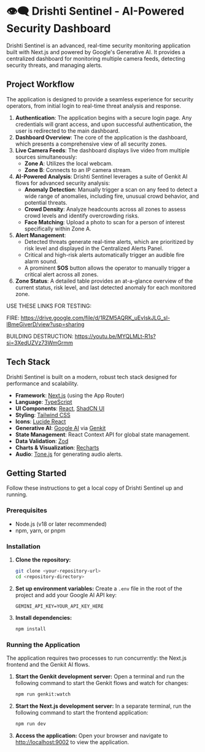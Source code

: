 # 👁️‍🗨️ Drishti Sentinel - AI-Powered Security Dashboard

Drishti Sentinel is an advanced, real-time security monitoring application built with Next.js and powered by Google's Generative AI. It provides a centralized dashboard for monitoring multiple camera feeds, detecting security threats, and managing alerts.

## Project Workflow

The application is designed to provide a seamless experience for security operators, from initial login to real-time threat analysis and response.

1.  **Authentication**: The application begins with a secure login page. Any credentials will grant access, and upon successful authentication, the user is redirected to the main dashboard.
2.  **Dashboard Overview**: The core of the application is the dashboard, which presents a comprehensive view of all security zones.
3.  **Live Camera Feeds**: The dashboard displays live video from multiple sources simultaneously:
    *   **Zone A**: Utilizes the local webcam.
    *   **Zone B**: Connects to an IP camera stream.
4.  **AI-Powered Analysis**: Drishti Sentinel leverages a suite of Genkit AI flows for advanced security analysis:
    *   **Anomaly Detection**: Manually trigger a scan on any feed to detect a wide range of anomalies, including fire, unusual crowd behavior, and potential threats.
    *   **Crowd Density**: Analyze headcounts across all zones to assess crowd levels and identify overcrowding risks.
    *   **Face Matching**: Upload a photo to scan for a person of interest specifically within Zone A.
5.  **Alert Management**:
    *   Detected threats generate real-time alerts, which are prioritized by risk level and displayed in the Centralized Alerts Panel.
    *   Critical and high-risk alerts automatically trigger an audible fire alarm sound.
    *   A prominent **SOS** button allows the operator to manually trigger a critical alert across all zones.
6.  **Zone Status**: A detailed table provides an at-a-glance overview of the current status, risk level, and last detected anomaly for each monitored zone.

USE THESE LINKS FOR TESTING:

FIRE: https://drive.google.com/file/d/1RZM5AQRK_uEvIskJLG_sl-lBmeGiverD/view?usp=sharing

BUILDING DESTRUCTION: https://youtu.be/MYQLMLt-R1s?si=3XedUZVz73WmGrmm 

## Tech Stack

Drishti Sentinel is built on a modern, robust tech stack designed for performance and scalability.

*   **Framework**: [Next.js](https://nextjs.org/) (using the App Router)
*   **Language**: [TypeScript](https://www.typescriptlang.org/)
*   **UI Components**: [React](https://reactjs.org/), [ShadCN UI](https://ui.shadcn.com/)
*   **Styling**: [Tailwind CSS](https://tailwindcss.com/)
*   **Icons**: [Lucide React](https://lucide.dev/guide/packages/lucide-react)
*   **Generative AI**: [Google AI](https://ai.google/) via [Genkit](https://firebase.google.com/docs/genkit)
*   **State Management**: React Context API for global state management.
*   **Data Validation**: [Zod](https://zod.dev/)
*   **Charts & Visualization**: [Recharts](https://recharts.org/)
*   **Audio**: [Tone.js](https://tonejs.github.io/) for generating audio alerts.

## Getting Started

Follow these instructions to get a local copy of Drishti Sentinel up and running.

### Prerequisites

*   Node.js (v18 or later recommended)
*   npm, yarn, or pnpm

### Installation

1.  **Clone the repository:**
    ```bash
    git clone <your-repository-url>
    cd <repository-directory>
    ```

2.  **Set up environment variables:**
    Create a `.env` file in the root of the project and add your Google AI API key:
    ```env
    GEMINI_API_KEY=YOUR_API_KEY_HERE
    ```

3.  **Install dependencies:**
    ```bash
    npm install
    ```

### Running the Application

The application requires two processes to run concurrently: the Next.js frontend and the Genkit AI flows.

1.  **Start the Genkit development server:**
    Open a terminal and run the following command to start the Genkit flows and watch for changes:
    ```bash
    npm run genkit:watch
    ```

2.  **Start the Next.js development server:**
    In a separate terminal, run the following command to start the frontend application:
    ```bash
    npm run dev
    ```

3.  **Access the application:**
    Open your browser and navigate to [http://localhost:9002](http://localhost:9002) to view the application.
